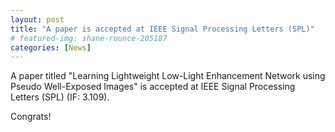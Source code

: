 ```yaml
---
layout: post
title: "A paper is accepted at IEEE Signal Processing Letters (SPL)"
# featured-img: shane-rounce-205187
categories: [News]
---
```


A paper titled "Learning Lightweight Low-Light Enhancement Network using Pseudo Well-Exposed Images" is accepted at IEEE Signal Processing Letters (SPL) (IF: 3.109).

Congrats!
